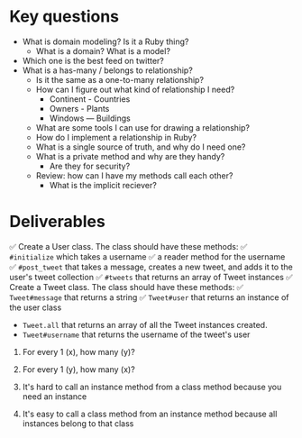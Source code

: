 # Key questions
* What is domain modeling? Is it a Ruby thing?
  * What is a domain? What is a model?
* Which one is the best feed on twitter?
* What is a has-many / belongs to relationship? 
  * Is it the same as a one-to-many relationship?
  * How can I figure out what kind of relationship I need?
    * Continent - Countries
    * Owners - Plants
    * Windows — Buildings
  * What are some tools I can use for drawing a relationship?
  * How do I implement a relationship in Ruby?
  * What is a single source of truth, and why do I need one?
  * What is a private method and why are they handy?
    * Are they for security?
  * Review: how can I have my methods call each other? 
    * What is the implicit reciever? 

# Deliverables
✅ Create a User class. The class should have these methods:
  ✅ `#initialize` which takes a username
  ✅ a reader method for the username
  ✅ `#post_tweet` that takes a message, creates a new tweet, and adds it to the user's tweet collection
  ✅ `#tweets` that returns an array of Tweet instances
✅ Create a Tweet class. The class should have these methods:
  ✅ `Tweet#message` that returns a string
  ✅ `Tweet#user` that returns an instance of the user class
  * `Tweet.all` that returns an array of all the Tweet instances created.
  * `Tweet#username` that returns the username of the tweet's user

1. For every 1 (x), how many (y)?
2. For every 1 (y), how many (x)?

1. It's hard to call an instance method from a class method because you need an instance
2. It's easy to call a class method from an instance method because all instances belong to that class






